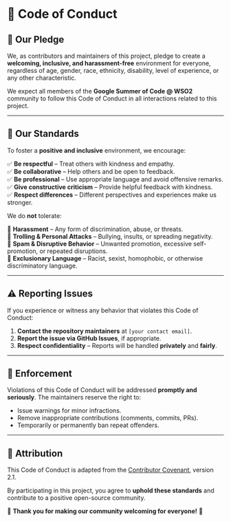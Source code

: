 # 📜 Code of Conduct  

## 👥 Our Pledge  

We, as contributors and maintainers of this project, pledge to create a **welcoming, inclusive, and harassment-free** environment for everyone, regardless of age, gender, race, ethnicity, disability, level of experience, or any other characteristic.  

We expect all members of the **Google Summer of Code @ WSO2** community to follow this Code of Conduct in all interactions related to this project.  

---

## 🌟 Our Standards  

To foster a **positive and inclusive** environment, we encourage:  

✅ **Be respectful** – Treat others with kindness and empathy.  
✅ **Be collaborative** – Help others and be open to feedback.  
✅ **Be professional** – Use appropriate language and avoid offensive remarks.  
✅ **Give constructive criticism** – Provide helpful feedback with kindness.  
✅ **Respect differences** – Different perspectives and experiences make us stronger.  

We do **not** tolerate:  

🚫 **Harassment** – Any form of discrimination, abuse, or threats.  
🚫 **Trolling & Personal Attacks** – Bullying, insults, or spreading negativity.  
🚫 **Spam & Disruptive Behavior** – Unwanted promotion, excessive self-promotion, or repeated disruptions.  
🚫 **Exclusionary Language** – Racist, sexist, homophobic, or otherwise discriminatory language.  

---

## ⚠️ Reporting Issues  

If you experience or witness any behavior that violates this Code of Conduct:  

1. **Contact the repository maintainers** at `[your contact email]`.  
2. **Report the issue via GitHub Issues**, if appropriate.  
3. **Respect confidentiality** – Reports will be handled **privately** and **fairly**.  

---

## 🔄 Enforcement  

Violations of this Code of Conduct will be addressed **promptly and seriously**. The maintainers reserve the right to:  

- Issue warnings for minor infractions.  
- Remove inappropriate contributions (comments, commits, PRs).  
- Temporarily or permanently ban repeat offenders.  

---

## 📜 Attribution  

This Code of Conduct is adapted from the [Contributor Covenant](https://www.contributor-covenant.org/version/2/1/code_of_conduct/), version 2.1.  

By participating in this project, you agree to **uphold these standards** and contribute to a positive open-source community.  

💙 **Thank you for making our community welcoming for everyone!** 🚀  
